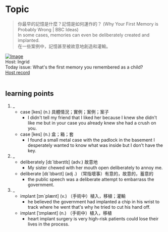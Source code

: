 # Topic

> 你最早的記憶是什麼？記憶是如何運作的？ (Why Your First Memory is Probably Wrong | BBC Ideas) <br>
> In some cases, memories can even be deliberately created and implanted. <br>
> 在一些案例中，記憶甚至被故意地創造和灌輸。 <br>

[![Image](https://cdn.voicetube.com/assets/thumbnails/YYkIjy8sOmE.jpg)](https://www.youtube.com/embed/YYkIjy8sOmE?rel=0&showinfo=0&cc_load_policy=0&controls=1&autoplay=1&iv_load_policy=3&playsinline=1&wmode=transparent&start=161&end=168&enablejsapi=1&origin=https://tw.voicetube.com&widgetid=1)<br>
Host: Ingrid
<br>Today issue: What's the first memory you remembered as a child?
<br>
[Host record](https://cdn.voicetube.com/everyday_records/4484/1595411707.mp3)
<br><br>
## learning points
1. _
	* case [kes] (n.) 具體情況；實例；案例；案子
		- I didn't tell my friend that I liked her because I knew she didn't like me but in your case you already knew she had a crush on you.
	* case [kes] (n.) 盒；箱；套
		- I found a small metal case with the padlock in the basement I desperately wanted to know what was inside but I don't have the key.
2. _
	* deliberately  [dɪˋlɪbərɪtlɪ] (adv.) 故意地
		- My sister chewed with her mouth open deliberately to annoy me.
	* deliberate [dɪˋlɪbərɪt] (adj .) （常指壞事）有意的，故意的，蓄意的
		- the public speech was a deliberate attempt to embarrass the government.
3. _
	* implant [ɪmˋplænt] (v.) （手術中）植入，移植；灌輸
		- he believed the government had implanted a chip in his wrist to track where he went that's why he tried to cut his hand off.
	* implant [ˈɪmplænt] (n.) （手術中）植入，移植
		- heart implant surgery is very high-risk patients could lose their lives in the process.
